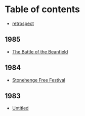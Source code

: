 # Table of contents

* [retrospect](README.md)

## 1985

* [The Battle of the Beanfield](1985/the-battle-of-the-beanfield.md)

## 1984

* [Stonehenge Free Festival](1984/stonehenge-free-festival.md)

## 1983

* [Untitled](1983/untitled.md)


